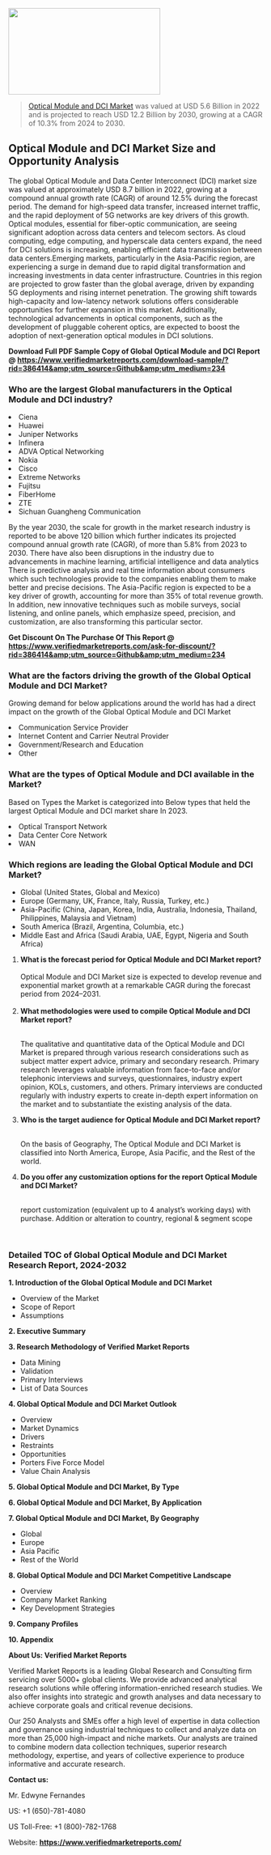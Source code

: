 <img src="https://ffe5etoiles.com/wp-content/uploads/2024/12/MST1-300x171.png" alt="" width="300" height="171" class="alignnone size-medium wp-image-20088" /><blockquote><p><p><a href="https://www.verifiedmarketreports.com/download-sample/?rid=386414&utm_source=Github&utm_medium=234" target="_blank">Optical Module and DCI Market</a> was valued at USD 5.6 Billion in 2022 and is projected to reach USD 12.2 Billion by 2030, growing at a CAGR of 10.3% from 2024 to 2030.</p></blockquote><p><h2>Optical Module and DCI Market Size and Opportunity Analysis</h2>The global Optical Module and Data Center Interconnect (DCI) market size was valued at approximately USD 8.7 billion in 2022, growing at a compound annual growth rate (CAGR) of around 12.5% during the forecast period. The demand for high-speed data transfer, increased internet traffic, and the rapid deployment of 5G networks are key drivers of this growth. Optical modules, essential for fiber-optic communication, are seeing significant adoption across data centers and telecom sectors. As cloud computing, edge computing, and hyperscale data centers expand, the need for DCI solutions is increasing, enabling efficient data transmission between data centers.Emerging markets, particularly in the Asia-Pacific region, are experiencing a surge in demand due to rapid digital transformation and increasing investments in data center infrastructure. Countries in this region are projected to grow faster than the global average, driven by expanding 5G deployments and rising internet penetration. The growing shift towards high-capacity and low-latency network solutions offers considerable opportunities for further expansion in this market. Additionally, technological advancements in optical components, such as the development of pluggable coherent optics, are expected to boost the adoption of next-generation optical modules in DCI solutions.</p><p class=""><strong>Download Full PDF Sample Copy of Global Optical Module and DCI Report @ <a href="https://www.verifiedmarketreports.com/download-sample/?rid=386414&amp;utm_source=Github&amp;utm_medium=234" target="_blank">https://www.verifiedmarketreports.com/download-sample/?rid=386414&amp;utm_source=Github&amp;utm_medium=234</a></strong></p><h3 id="" class="">Who are the largest Global manufacturers in the Optical Module and DCI industry?</h3><p><li>Ciena</li><li> Huawei</li><li> Juniper Networks</li><li> Infinera</li><li> ADVA Optical Networking</li><li> Nokia</li><li> Cisco</li><li> Extreme Networks</li><li> Fujitsu</li><li> FiberHome</li><li> ZTE</li><li> Sichuan Guangheng Communication</li></p><div class=""><div class="" dir="" data-message-author-role="" data-message-id="" data-message-model-slug=""><div class=""><div class=""><div class=""><div class="" dir="" data-message-author-role="" data-message-id="" data-message-model-slug=""><div class=""><div class=""><p>By the year 2030, the scale for growth in the market research industry is reported to be above 120 billion which further indicates its projected compound annual growth rate (CAGR), of more than 5.8% from 2023 to 2030. There have also been disruptions in the industry due to advancements in machine learning, artificial intelligence and data analytics There is predictive analysis and real time information about consumers which such technologies provide to the companies enabling them to make better and precise decisions. The Asia-Pacific region is expected to be a key driver of growth, accounting for more than 35% of total revenue growth. In addition, new innovative techniques such as mobile surveys, social listening, and online panels, which emphasize speed, precision, and customization, are also transforming this particular sector.</p><p><strong>Get Discount On The Purchase Of This Report @&nbsp; <a href="https://www.verifiedmarketreports.com/ask-for-discount/?rid=386414&amp;utm_source=Github&amp;utm_medium=234" target="_blank">https://www.verifiedmarketreports.com/ask-for-discount/?rid=386414&amp;utm_source=Github&amp;utm_medium=234</a></strong></p></div></div></div></div></div></div></div></div><h3 id="" class="">What are the factors driving the growth of the Global Optical Module and DCI Market?</h3><p id="" class="">Growing demand for below applications around the world has had a direct impact on the growth of the Global Optical Module and DCI Market</p><p id="" class=""><li>Communication Service Provider</li><li> Internet Content and Carrier Neutral Provider</li><li> Government/Research and Education</li><li> Other</li></p><h3 id="" class="">What are the types of Optical Module and DCI available in the Market?</h3><p id="" class="">Based on Types the Market is categorized into Below types that held the largest Optical Module and DCI market share In 2023.</p><p id="" class=""><li>Optical Transport Network</li><li> Data Center Core Network</li><li> WAN</li></p><h3 id="" class="">Which regions are leading the Global Optical Module and DCI Market?</h3><ul><li>Global (United States, Global and Mexico)</li><li>Europe (Germany, UK, France, Italy, Russia, Turkey, etc.)</li><li>Asia-Pacific (China, Japan, Korea, India, Australia, Indonesia, Thailand, Philippines, Malaysia and Vietnam)</li><li>South America (Brazil, Argentina, Columbia, etc.)</li><li>Middle East and Africa (Saudi Arabia, UAE, Egypt, Nigeria and South Africa)</li></ul><p><ol><li><strong>What is the forecast period for Optical Module and DCI Market report?<br /></strong><br /><span data-sheets-root="1" data-sheets-value="{&quot;1&quot;:2,&quot;2&quot;:&quot;XXXX size is expected to develop revenue and exponential market growth at a remarkable CAGR during the forecast period from 2024&ndash;2030.&quot;}" data-sheets-userformat="{&quot;2&quot;:12674,&quot;4&quot;:{&quot;1&quot;:2,&quot;2&quot;:16776960},&quot;10&quot;:2,&quot;11&quot;:0,&quot;15&quot;:&quot;Arial&quot;,&quot;16&quot;:12}">Optical Module and DCI Market size is expected to develop revenue and exponential market growth at a remarkable CAGR during the forecast period from 2024&ndash;2031.</span><br /><br /></li><li><strong>What methodologies were used to compile Optical Module and DCI Market report?<br /><br /></strong><p>The qualitative and quantitative data of the&nbsp;Optical Module and DCI Market is prepared through various research considerations such as subject matter expert advice, primary and secondary research. Primary research leverages valuable information from face-to-face and/or telephonic interviews and surveys, questionnaires, industry expert opinion, KOLs, customers, and others. Primary interviews are conducted regularly with industry experts to create in-depth expert information on the market and to substantiate the existing analysis of the data.&nbsp;</p></li><li><strong>Who is the target audience for Optical Module and DCI Market report?<br /><br /></strong><p>On the basis of Geography, The&nbsp;Optical Module and DCI Market is classified into North America, Europe, Asia Pacific, and the Rest of the world.</p></li><li><strong>Do you offer any customization options for the report Optical Module and DCI Market?<br /><br /></strong><p>report customization (equivalent up to 4 analyst&rsquo;s working days) with purchase. Addition or alteration to country, regional &amp; segment scope</p><p>&nbsp;</p></li></ol></p><h3 id="" class="">Detailed TOC of Global Optical Module and DCI Market Research Report, 2024-2032</h3><p id="" class=""><strong>1. Introduction of the Global Optical Module and DCI Market</strong></p><ul><li>Overview of the Market</li><li>Scope of Report</li><li>Assumptions</li></ul><p id="" class=""><strong>2. Executive Summary</strong></p><p id="" class=""><strong>3. Research Methodology of&nbsp;Verified Market Reports</strong></p><ul><li>Data Mining</li><li>Validation</li><li>Primary Interviews</li><li>List of Data Sources</li></ul><p id="" class=""><strong>4. Global Optical Module and DCI Market Outlook</strong></p><ul><li>Overview</li><li>Market Dynamics</li><li>Drivers</li><li>Restraints</li><li>Opportunities</li><li>Porters Five Force Model</li><li>Value Chain Analysis</li></ul><p id="" class=""><strong>5. Global Optical Module and DCI Market, By&nbsp;Type</strong></p><p id="" class=""><strong>6. Global Optical Module and DCI Market, By Application</strong></p><p id="" class=""><strong>7. Global Optical Module and DCI Market, By Geography</strong></p><ul><li>Global</li><li>Europe</li><li>Asia Pacific</li><li>Rest of the World</li></ul><p id="" class=""><strong>8. Global Optical Module and DCI Market Competitive Landscape</strong></p><ul><li>Overview</li><li>Company Market Ranking</li><li>Key Development Strategies</li></ul><p id="" class=""><strong>9. Company Profiles</strong></p><p id="" class=""><strong>10. Appendix</strong></p><p id="" class=""><strong>About Us: Verified Market Reports</strong></p><p id="" class="">Verified Market Reports is a leading Global Research and Consulting firm servicing over 5000+ global clients. We provide advanced analytical research solutions while offering information-enriched research studies. We also offer insights into strategic and growth analyses and data necessary to achieve corporate goals and critical revenue decisions.</p><p id="" class="">Our 250 Analysts and SMEs offer a high level of expertise in data collection and governance using industrial techniques to collect and analyze data on more than 25,000 high-impact and niche markets. Our analysts are trained to combine modern data collection techniques, superior research methodology, expertise, and years of collective experience to produce informative and accurate research.</p><p id="" class=""><strong>Contact us:</strong></p><p id="" class="">Mr. Edwyne Fernandes</p><p id="" class="">US: +1 (650)-781-4080</p><p id="" class="">US Toll-Free: +1 (800)-782-1768</p><p id="" class="">Website: <a target="" data-test-app-aware-link=""><strong>https://www.verifiedmarketreports.com/</strong></a></p>

